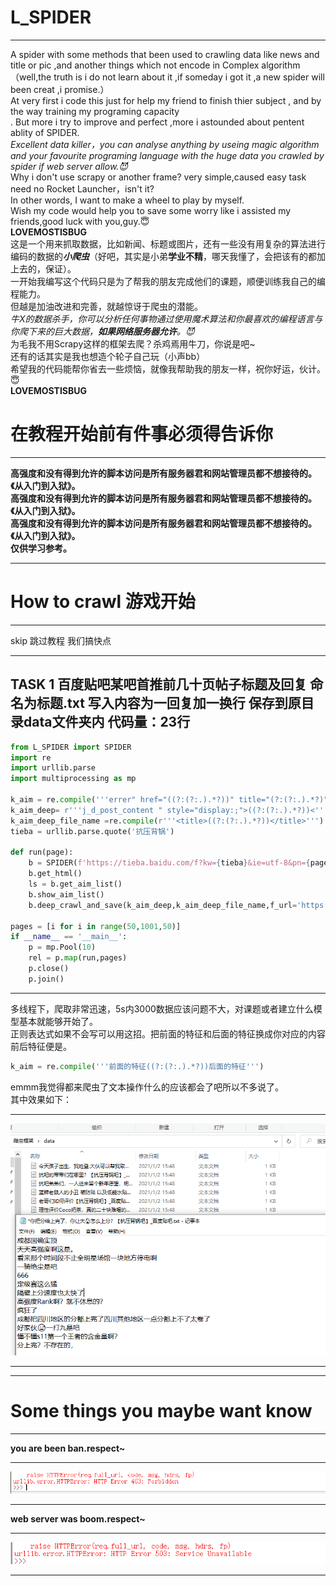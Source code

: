 # L_SPIDER
****
A spider with some methods that been used to crawling data like news and title or pic ,and another things which not encode in  Complex algorithm（well,the truth is i do not learn about it ,if someday i got it ,a new spider will been creat ,i promise.）<br>
At very first i code this just for help my friend to finish thier subject , and by the way training my programing capacity<br>.
But more i try to improve and perfect ,more i astounded about pentent ablity of SPIDER.<br>
_Excellent data killer，you can analyse anything by useing magic algorithm and your favourite programing language with the huge data you crawled by spider if web server allow.😈_<br>
Why i don't use scrapy or another frame? very simple,caused easy task need no Rocket Launcher，isn't it? <br>
In other words, I want to make a wheel to play by myself.<br>
Wish my code would help you to save some worry like i assisted my friends,good luck with you,guy.😇<br>
                                                                                                                                            __LOVEMOSTISBUG__<br>
这是一个用来抓取数据，比如新闻、标题或图片，还有一些没有用复杂的算法进行编码的数据的***小爬虫***（好吧，其实是小弟**学业不精**，哪天我懂了，会把该有的都加上去的，保证）。<br>
一开始我编写这个代码只是为了帮我的朋友完成他们的课题，顺便训练我自己的编程能力。<br>
但越是加油改进和完善，就越惊讶于爬虫的潜能。<br>
_牛X的数据杀手，你可以分析任何事物通过使用魔术算法和你最喜欢的编程语言与你爬下来的巨大数据，**如果网络服务器允许**。😈_<br>
为毛我不用Scrapy这样的框架去爬？杀鸡焉用牛刀，你说是吧~<br>
还有的话其实是我也想造个轮子自己玩（小声bb）<br>
希望我的代码能帮你省去一些烦恼，就像我帮助我的朋友一样，祝你好运，伙计。😇<br>
                                                                                                                                           __LOVEMOSTISBUG__  <br>
# 在教程开始前有件事必须得告诉你
****
**高强度和没有得到允许的脚本访问是所有服务器君和网站管理员都不想接待的。《从入门到入狱》。**<br>
**高强度和没有得到允许的脚本访问是所有服务器君和网站管理员都不想接待的。《从入门到入狱》。**<br>
**高强度和没有得到允许的脚本访问是所有服务器君和网站管理员都不想接待的。《从入门到入狱》。**<br>
**仅供学习参考。**<br>
****

# How to crawl 游戏开始
****
skip 跳过教程 我们搞快点
****
## TASK 1 百度贴吧某吧首推前几十页帖子标题及回复 命名为标题.txt 写入内容为一回复加一换行 保存到原目录data文件夹内 代码量：23行
```python
from L_SPIDER import SPIDER
import re
import urllib.parse
import multiprocessing as mp

k_aim = re.compile('''errer" href="((?:(?:.).*?))" title="(?:(?:.).*?)"''')
k_aim_deep= r'''j_d_post_content " style="display:;">((?:(?:.).*?))<'''
k_aim_deep_file_name =re.compile(r'''<title>((?:(?:.).*?))</title>''')
tieba = urllib.parse.quote('抗压背锅')

def run(page):
    b = SPIDER(f'https://tieba.baidu.com/f?kw={tieba}&ie=utf-8&pn={page}',k_aim)
    b.get_html()
    ls = b.get_aim_list()
    b.show_aim_list()
    b.deep_crawl_and_save(k_aim_deep,k_aim_deep_file_name,f_url='https://tieba.baidu.com')

pages = [i for i in range(50,1001,50)]
if __name__ == '__main__':
    p = mp.Pool(10)
    rel = p.map(run,pages)
    p.close()
    p.join()
```
****
多线程下，爬取非常迅速，5s内3000数据应该问题不大，对课题或者建立什么模型基本就能够开始了。<br>
正则表达式如果不会写可以用这招。把前面的特征和后面的特征换成你对应的内容前后特征便是。<br>
```python
k_aim = re.compile('''前面的特征((?:(?:.).*?))后面的特征''')
```
emmm我觉得都来爬虫了文本操作什么的应该都会了吧所以不多说了。<br>
其中效果如下：
****
![hope_you_luck](https://github.com/LOVEMOSTISBUG/another_files/blob/main/tieba0.PNG)  
****

****

# Some things you maybe want know
****
**you are been ban.respect~**<br>
****
![hope_you_luck](https://github.com/LOVEMOSTISBUG/another_files/blob/main/hope_you_luck.png)  
****
**web server was boom.respect~**<br>
****
![bad news](https://github.com/LOVEMOSTISBUG/another_files/blob/main/bad_news.png)  
****
